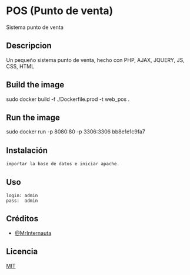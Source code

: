 

# POS (Punto de venta)
Sistema punto de venta
## Descripcion 
Un pequeño sistema punto de venta, hecho con PHP, AJAX, JQUERY, JS, CSS, HTML

## Build the image
sudo docker build -f ./Dockerfile.prod -t web_pos .
## Run the image
sudo docker run -p 8080:80 -p 3306:3306 bb8e1e1c9fa7
## Instalación
```
importar la base de datos e iniciar apache.
```
## Uso
```
login: admin
pass:  admin
```

## Créditos
- [@MrInternauta](https://twitter.com/mrinternauta)

## Licencia
[MIT](https://opensource.org/licenses/MIT)
